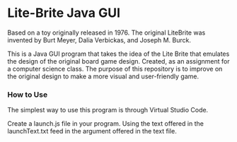 # Lite-Brite Java GUI
Based on a toy originally released in 1976. The original LiteBrite was invented by Burt Meyer, Dalia Verbickas, and Joseph M. Burck.

This is a Java GUI program that takes the idea of the Lite Brite that emulates the design of the original board game design. Created, as an assignment for a computer science class. The purpose of this repository is to improve on the original design to make a more visual and user-friendly game.



### How to Use ###
The simplest way to use this program is through Virtual Studio Code. 

Create a launch.js file in your program. Using the text offered in the launchText.txt feed in the argument offered in the text file.
